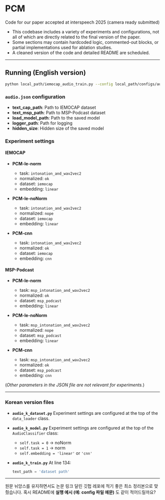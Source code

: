 # PCM
Code for our paper accepted at interspeech 2025 (camera ready submitted)


- This codebase includes a variety of experiments and configurations, not all of which are directly related to the final version of the paper.
- Some sections may contain hardcoded logic, commented-out blocks, or partial implementations used for ablation studies.
- A cleaned version of the code and detailed README are scheduled.

---

## Running (English version)

```bash
python local_path/iemocap_audio_train.py --config local_path/configs/audio.json
```

### `audio.json` configuration

* **text_cap_path**: Path to IEMOCAP dataset
* **text_msp_path**: Path to MSP-Podcast dataset
* **load_model_path**: Path to the saved model
* **logger_path**: Path for logging
* **hidden_size**: Hidden size of the saved model

### Experiment settings

#### IEMOCAP

* **PCM-le-norm**

  * task: `intonation_and_wav2vec2`
  * normalized: `ok`
  * dataset: `iemocap`
  * embedding: `linear`

* **PCM-le-noNorm**

  * task: `intonation_and_wav2vec2`
  * normalized: `nope`
  * dataset: `iemocap`
  * embedding: `linear`

* **PCM-cnn**

  * task: `intonation_and_wav2vec2`
  * normalized: `ok`
  * dataset: `iemocap`
  * embedding: `cnn`

#### MSP-Podcast

* **PCM-le-norm**

  * task: `msp_intonation_and_wav2vec2`
  * normalized: `ok`
  * dataset: `msp_podcast`
  * embedding: `linear`

* **PCM-le-noNorm**

  * task: `msp_intonation_and_wav2vec2`
  * normalized: `nope`
  * dataset: `msp_podcast`
  * embedding: `linear`

* **PCM-cnn**

  * task: `msp_intonation_and_wav2vec2`
  * normalized: `ok`
  * dataset: `msp_podcast`
  * embedding: `cnn`

(*Other parameters in the JSON file are not relevant for experiments.*)

---

### Korean version files

* **`audio_k_dataset.py`**
  Experiment settings are configured at the top of the `data_loader` class.

* **`audio_k_model.py`**
  Experiment settings are configured at the top of the `AudioClassifier` class:

  * `self.task = 0` → noNorm
  * `self.task = 1` → norm
  * `self.embedding = 'linear'` or `'cnn'`

* **`audio_k_train.py`**
  At line 134:

  ```python
  text_path = 'dataset path'
  ```

---

원문 뉘앙스를 유지하면서도 논문 링크 달린 깃헙 레포에 적기 좋은 최소 정리본으로 맞췄습니다.
혹시 README에 **실행 예시 (예: config 파일 예문)** 도 같이 적어드릴까요?
